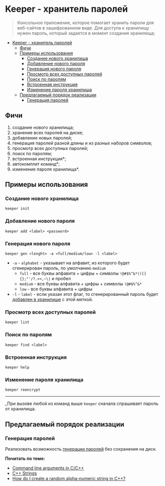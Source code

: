 # Keeper - хранитель паролей

> Консольное приложение, которое помогает хранить пароли для веб-сайтов в зашифрованном виде. Для доступа к хранилищу нужен пароль, который задается в момент создания хранилища;

- [Keeper - хранитель паролей](#keeper---хранитель-паролей)
  - [Фичи](#фичи)
  - [Примеры использования](#примеры-использования)
    - [Создание нового хранилища](#создание-нового-хранилища)
    - [Добавление нового пароля](#добавление-нового-пароля)
    - [Генерация нового пароля](#генерация-нового-пароля)
    - [Просмотр всех доступных паролей](#просмотр-всех-доступных-паролей)
    - [Поиск по паролям](#поиск-по-паролям)
    - [Встроенная инструкция](#встроенная-инструкция)
    - [Изменение пароля хранилища](#изменение-пароля-хранилища)
  - [Предлагаемый порядок реализации](#предлагаемый-порядок-реализации)
    - [Генерация паролей](#генерация-паролей)

## Фичи

1. создание нового хранилища;
1. хранение всех паролей на диске;
1. добавление новых паролей;
1. генерация паролей разной длины и из разных наборов символов;
1. просмотр всех доступных паролей;
1. поиск по паролям; 
1. встроенная инструкция*;
1. автокомплит команд*;
1. изменение пароля хранилища*.

## Примеры использования

### Создание нового хранилища

```shell
keeper init
```

### Добавление нового пароля

```shell
keeper add <label> <password>
```

### Генерация нового пароля

```shell
keeper gen <lenght> -a <full/medium/low> -l <label>
```

- `-a` - `alphabet` - указывает на алфавит, из которого будет сгенерирован пароль, по умолчанию `medium`
    - `full` - все буквы алфавита + цифры + символы `!@#$%^&*()[]{};"'/?.><,~\|` и пробел
    - `medium` - все буквы алфавита + цифры + символы `!@#$%^&*`
    - `low` - все буквы алфавита + цифры
- `-l` - `label` - если указан этот флаг, то сгенерированный пароль будет [добавлен в хранилище](#добавление-нового-пароля) с этой меткой.

### Просмотр всех доступных паролей

```shell
keeper list
```

### Поиск по паролям

```shell
keeper find <label>
```

### Встроенная инструкция

```shell
keeper help
```

### Изменение пароля хранилища

```shell
keeper reencrypt
```

---

_При вызове любой из команд выше `keeper` сначала спрашивает пароль от хранилища.

## Предлагаемый порядок реализации

### Генерация паролей

Реализовать возможность [генерации паролей](#генерация-паролей) без сохранения на диск.

__Почитать по теме:__
- [Command line arguments in C/C++](https://www.geeksforgeeks.org/command-line-arguments-in-c-cpp/)
- [C++ Strings](https://www.tutorialspoint.com/cplusplus/cpp_strings.htm)
- [How do I create a random alpha-numeric string in C++?](https://stackoverflow.com/questions/440133/how-do-i-create-a-random-alpha-numeric-string-in-c)
